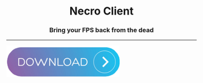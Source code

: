 <h1 align = "center">Necro Client</h1>
<h3 align = "center">Bring your FPS back from the dead</h3>

______

<a href = "https://github.com/NecroClient/Installer#readme">
<img src="https://raw.githubusercontent.com/afkvido/image-repository/ImageRepo/Modern%20Download%20Button.png" width="300"/>
</a>
